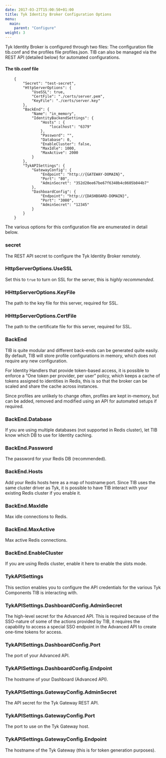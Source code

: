 ```yaml
---
date: 2017-03-27T15:00:50+01:00
title: Tyk Identity Broker Configuration Options
menu:
  main:
    parent: "Configure"
weight: 3 
---
```



Tyk Identity Broker is configured through two files: The configuration file tib.conf and the profiles file profiles.json. TIB can also be managed via the REST API (detailed below) for automated configurations.

#### The tib.conf file

```
	{
	    "Secret": "test-secret",
	    "HttpServerOptions": {
	        "UseSSL": true,
	        "CertFile": "./certs/server.pem",
	        "KeyFile": "./certs/server.key"
	    },
	    "BackEnd": {
	        "Name": "in_memory",
	        "IdentityBackendSettings": {
	            "Hosts" : {
	                "localhost": "6379"
	            },
	            "Password": "",
	            "Database": 0,
	            "EnableCluster": false,
	            "MaxIdle": 1000,
	            "MaxActive": 2000
	        }
	    },
	    "TykAPISettings": {
	        "GatewayConfig": {
	            "Endpoint": "http://{GATEWAY-DOMAIN}",
	            "Port": "80",
	            "AdminSecret": "352d20ee67be67f6340b4c0605b044b7"
	        },
	        "DashboardConfig": {
	            "Endpoint": "http://{DASHBOARD-DOMAIN}",
	            "Port": "3000",
	            "AdminSecret": "12345"
	        }
	    }
	}
```

The various options for this configuration file are enumerated in detail below.

### <a name="secret"></a> secret

The REST API secret to configure the Tyk Identity Broker remotely.

### <a name="httpserveroptions-usessl"></a> HttpServerOptions.UseSSL

Set this to `true` to turn on SSL for the server, this is *highly recommended*.

### <a name="httpserveroptions-keyfile"></a> HHttpServerOptions.KeyFile

The path to the key file for this server, required for SSL.

### <a name="httpserveroptions-certfile"></a> HHttpServerOptions.CertFile

The path to the certificate file for this server, required for SSL.

### <a name="backend"></a> BackEnd

TIB is quite modular and different back-ends can be generated quite easily. By default, TIB will store profile configurations in memory, which does not require any new configuration.

For Identity Handlers that provide token-based access, it is possible to enforce a “One token per provider, per user” policy, which keeps a cache of tokens assigned to identities in Redis, this is so that the broker can be scaled and share the cache across instances.

Since profiles are unlikely to change often, profiles are kept in-memory, but can be added, removed and modified using an API for automated setups if required.

### <a name="backend-database"></a> BackEnd.Database

If you are using multiple databases (not supported in Redis cluster), let TIB know which DB to use for Identity caching.

### <a name="backend-password"></a> BackEnd.Password

The password for your Redis DB (recommended).

### <a name="backend-hosts"></a> BackEnd.Hosts

Add your Redis hosts here as a map of hostname:port. Since TIB uses the same cluster driver as Tyk, it is possible to have TIB interact with your existing Redis cluster if you enable it.

### <a name="backend-maxidle"></a> BackEnd.MaxIdle

Max idle connections to Redis.

### <a name="backend-maxactive"></a> BackEnd.MaxActive

Max active Redis connections.

### <a name="backend-enablecluster"></a> BackEnd.EnableCluster

If you are using Redis cluster, enable it here to enable the slots mode.

### <a name="tykapisettings"></a> TykAPISettings

This section enables you to configure the API credentials for the various Tyk Components TIB is interacting with.

### <a name="tykapisettings-dashboardconfig-adminsecret"></a> TykAPISettings.DashboardConfig.AdminSecret

The high-level secret for the Advanced API. This is required because of the SSO-nature of some of the actions provided by TIB, it requires the capability to access a special SSO endpoint in the Advanced API to create one-time tokens for access.

### <a name="tykapisettings-dashboardconfig-port"></a> TykAPISettings.DashboardConfig.Port

The port of your Advanced API.

### <a name="tykapisettings-dashboardconfig-endpoint"></a> TykAPISettings.DashboardConfig.Endpoint

The hostname of your Dashboard (Advanced API).

### <a name="tykapisettings-gatewayconfig-adminsecret"></a> TykAPISettings.GatewayConfig.AdminSecret

The API secret for the Tyk Gateway REST API.

### <a name="tykapisettings-gatewayconfig-port"></a> TykAPISettings.GatewayConfig.Port

The port to use on the Tyk Gateway host.

### <a name="tykapisettings-gatewayconfig-endpoint"></a> TykAPISettings.GatewayConfig.Endpoint

The hostname of the Tyk Gateway (this is for token generation purposes).
















